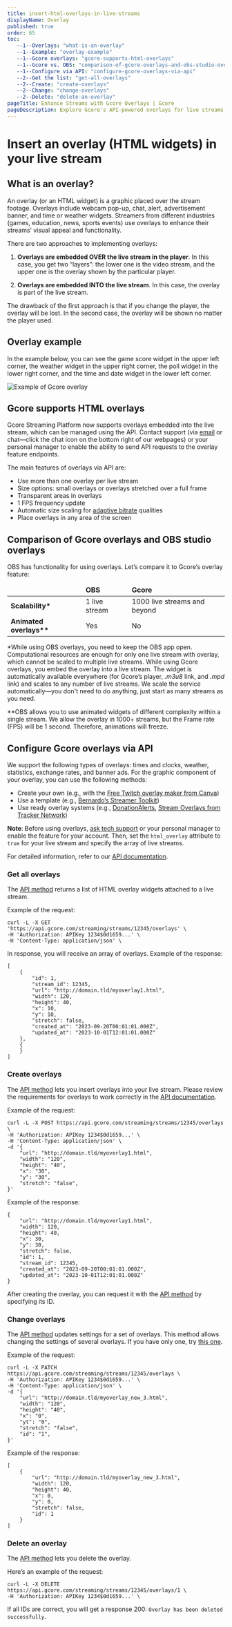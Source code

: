```yaml
---
title: insert-html-overlays-in-live-streams
displayName: Overlay
published: true
order: 65
toc:
   --1--Overlays: "what-is-an-overlay"
   --1--Example: "overlay-example"
   --1--Gcore overlays: "gcore-supports-html-overlays"
   --1--Gcore vs. OBS: "comparison-of-gcore-overlays-and-obs-studio-overlays"
   --1--Configure via API: "configure-gcore-overlays-via-api"
   --2--Get the list: "get-all-overlays"
   --2--Create: "create-overlays"
   --2--Change: "change-overlays"
   --2--Delete: "delete-an-overlay"
pageTitle: Enhance Streams with Gcore Overlays | Gcore 
pageDescription: Explore Gcore's API-powered overlays for live streams and know how to manage overlays seamlessly across multiple streams.
---
```

# Insert an overlay (HTML widgets) in your live stream

## What is an overlay?

An overlay (or an HTML widget) is a graphic placed over the stream footage. Overlays include webcam pop-up, chat, alert, advertisement banner, and time or weather widgets. Streamers from different industries (games, education, news, sports events) use overlays to enhance their streams’ visual appeal and functionality.

There are two approaches to implementing overlays:

1. **Overlays are embedded OVER the live stream in the player**. In this case, you get two “layers”: the lower one is the video stream, and the upper one is the overlay shown by the particular player.

2. **Overlays are embedded INTO the live stream**. In this case, the overlay is part of the live stream.

The drawback of the first approach is that if you change the player, the overlay will be lost. In the second case, the overlay will be shown no matter the player used.

## Overlay example

In the example below, you can see the game score widget in the upper left corner, the weather widget in the upper right corner, the poll widget in the lower right corner, and the time and date widget in the lower left corner.

<img src="https://assets.gcore.pro/docs/streaming-platform/live-streaming/insert-html-overlays-in-live-streams/coffee_run_overlays.gif" alt="Example of Gcore overlay">

## Gcore supports HTML overlays

Gcore Streaming Platform now supports overlays embedded into the live stream, which can be managed using the API. Contact support (via [email](maito:support@gcore.com) or chat—click the chat icon on the bottom right of our webpages) or your personal manager to enable the ability to send API requests to the overlay feature endpoints.

The main features of overlays via API are:

- Use more than one overlay per live stream
- Size options: small overlays or overlays stretched over a full frame
- Transparent areas in overlays
- 1 FPS frequency update
- Automatic size scaling for <a href="https://gcore.com/docs/streaming-platform/live-streams-and-videos-protocols-and-codecs/how-we-optimize-live-stream-and-video-performance-by-creating-different-bitrates" target="_blank">adaptive bitrate</a> qualities
- Place overlays in any area of the screen

## Comparison of Gcore overlays and OBS studio overlays

OBS has functionality for using overlays. Let’s compare it to Gcore’s overlay feature: 

<table>
<thead>
<tr>
<td></td>
<td><b>OBS</b></td>
<td><b>Gcore</b></td>
</tr>
</thead>
<tbody>
<tr>
<td><b>Scalability*</b></td>
<td>1 live stream</td>
<td>1000 live streams and beyond</td>
</tr>
<tr>
<td><b>Animated overlays**</b></td>
<td>Yes</td>
<td>No</td>
</tr>
</tbody>
</table>

*While using OBS overlays, you need to keep the OBS app open. Computational resources are enough for only one live stream with overlay, which cannot be scaled to multiple live streams. While using Gcore overlays, you embed the overlay into a live stream. The widget is automatically available everywhere (for Gcore’s player, <i>.m3u8</i> link, and <i>.mpd</i> link) and scales to any number of live streams. We scale the service automatically—you don't need to do anything, just start as many streams as you need. 

**OBS allows you to use animated widgets of different complexity within a single stream. We allow the overlay in 1000+ streams, but the Frame rate (FPS) will be 1 second. Therefore, animations will freeze. 

## Configure Gcore overlays via API

We support the following types of overlays: times and clocks, weather, statistics, exchange rates, and banner ads. For the graphic component of your overlay, you can use the following methods:

- Create your own (e.g., with the <a href="https://www.canva.com/create/twitch-overlays/" target="_blank">Free Twitch overlay maker from Canva</a>)
- Use a template (e.g., <a href="https://www.barnardos.org.uk/ready-player-b/streamer-toolkit" target="_blank">Bernardo’s Streamer Toolkit</a>)
- Use ready overlay systems (e.g., <a href="https://www.donationalerts.com/" target="_blank">DonationAlerts</a>, <a href="https://tracker.gg/overlays" target="_blank">Stream Overlays from Tracker Network</a>)

**Note**: Before using overlays, [ask tech support](mailto:support@gcore.com) or your personal manager to enable the feature for your account. Then, set the ```html_overlay``` attribute to ```true``` for your live stream and specify the array of live streams.

For detailed information, refer to our <a href="https://api.gcore.com/docs/streaming#tag/Overlays" target="_blank">API documentation</a>.

### Get all overlays

The <a href="https://api.gcore.com/docs/streaming#tag/Overlays/operation/get_overlays" target="_blank">API method</a> returns a list of HTML overlay widgets attached to a live stream.

Example of the request:

```
curl -L -X GET 'https://api.gcore.com/streaming/streams/12345/overlays' \
-H 'Authorization: APIKey 1234$0d1659...' \
-H 'Content-Type: application/json' \
```

In response, you will receive an array of overlays. Example of the response:

```
[
    {
        "id": 1,
        "stream_id": 12345,
        "url": "http://domain.tld/myoverlay1.html",
        "width": 120,
        "height": 40,
        "x": 10,
        "y": 10,
        "stretch": false,
        "created_at": "2023-09-20T00:01:01.000Z",
        "updated_at": "2023-10-01T12:01:01.000Z"
    },
    {
    }
]
```

### Create overlays

The <a href="https://api.gcore.com/docs/streaming#tag/Overlays/operation/post_overlays" target="_blank">API method</a> lets you insert overlays into your live stream. Please review the requirements for overlays to work correctly in the <a href="https://api.gcore.com/docs/streaming#tag/Overlays/operation/post_overlays" target="_blank">API documentation</a>.

Example of the request:

```
curl -L -X POST https://api.gcore.com/streaming/streams/12345/overlays \
-H 'Authorization: APIKey 1234$0d1659...' \
-H 'Content-Type: application/json' \
-d '{
    "url": "http://domain.tld/myoverlay1.html",
    "width": "120",
    "height": "40",
    "x": "30",
    "y": "30",
    "stretch": "false",      
}'
```

Example of the response:

```
{
    "url": "http://domain.tld/myoverlay1.html",
    "width": 120,
    "height": 40,
    "x": 30,
    "y": 30,
    "stretch": false,
    "id": 1,
    "stream_id": 12345,
    "created_at": "2023-09-20T00:01:01.000Z",
    "updated_at": "2023-10-01T12:01:01.000Z"
}
```

After creating the overlay, you can request it with the <a href="https://api.gcore.com/docs/streaming#tag/Overlays/operation/get_overlays_id" target="_blank">API method</a> by specifying its ID.

### Change overlays

The <a href="https://api.gcore.com/docs/streaming#tag/Overlays/operation/patch_overlay" target="_blank">API method</a> updates settings for a set of overlays. This method allows changing the settings of several overlays. If you have only one, try <a href="https://api.gcore.com/docs/streaming#tag/Overlays/operation/patch_overlay_id" target="_blank">this one</a>. 

Example of the request:

```
curl -L -X PATCH https://api.gcore.com/streaming/streams/12345/overlays \
-H 'Authorization: APIKey 1234$0d1659...' \
-H 'Content-Type: application/json' \
-d '{
    "url": "http://domain.tld/myoverlay_new_3.html",
    "width": "120",
    "height": "40",
    "x": "0",
    "yt": "0",
    "stretch": "false",
    "id": "1",
}'
```

Example of the response:

```
[
    {
        "url": "http://domain.tld/myoverlay_new_3.html",
        "width": 120,
        "height": 40,
        "x": 0,
        "y": 0,
        "stretch": false,
        "id": 1
    }
]
```

### Delete an overlay

The <a href="https://api.gcore.com/docs/streaming#tag/Overlays/operation/delete_overlays_id" target="_blank">API method</a> lets you delete the overlay.

Here’s an example of the request:

```
curl -L -X DELETE https://api.gcore.com/streaming/streams/12345/overlays/1 \
-H 'Authorization: APIKey 1234$0d1659...' \
```

If all IDs are correct, you will get a response 200: ```Overlay has been deleted successfully```. 